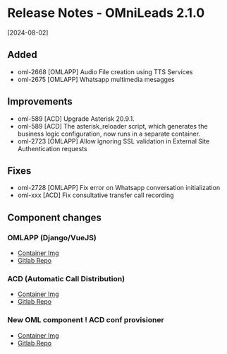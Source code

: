 # Release Notes - OMniLeads 2.1.0

[2024-08-02]

## Added

* oml-2668 [OMLAPP] Audio File creation using TTS Services
* oml-2675 [OMLAPP] Whatsapp multimedia mesagges

## Improvements

* oml-589 [ACD] Upgrade Asterisk 20.9.1.
* oml-589 [ACD] The asterisk_reloader script, which generates the business logic configuration, now runs in a separate container.
* oml-2723 [OMLAPP] Allow ignoring SSL validation in External Site Authentication requests

## Fixes

* oml-2728 [OMLAPP] Fix error on Whatsapp conversation initialization
* oml-xxx [ACD] Fix consultative transfer call recording

## Component changes

### OMLAPP (Django/VueJS)

* [Container Img](https://hub.docker.com/layers/omnileads/omlapp/240802.01/images/sha256-beed8eeaa49494defa30e6f1a224d74aabaf50d7a736f73edd51e25a0264933a?context=explore)
* [Gitlab Repo](https://gitlab.com/omnileads/ominicontacto/-/tree/240802.01?ref_type=tags)

### ACD (Automatic Call Distribution)

* [Container Img](https://hub.docker.com/layers/omnileads/asterisk/240728.01/images/sha256-1878c24e0de58698b77e47038ef699ecf25b23a403f7ce58c5ecb6b76282d2bf?context=explore)
* [Gitlab Repo](https://gitlab.com/omnileads/omlacd/-/tree/240728.01?ref_type=tags)

### New OML component ! ACD conf provisioner

* [Container Img](https://hub.docker.com/layers/omnileads/acd_retrieve_conf/240729.01/images/sha256-60e8250411697c5b384dc1015a6302c06665f120726b8455090ad3e11ef8e161?context=explore)
* [Gitlab Repo](https://gitlab.com/omnileads/acd_retrieve_conf/-/tree/240729.01?ref_type=tags)